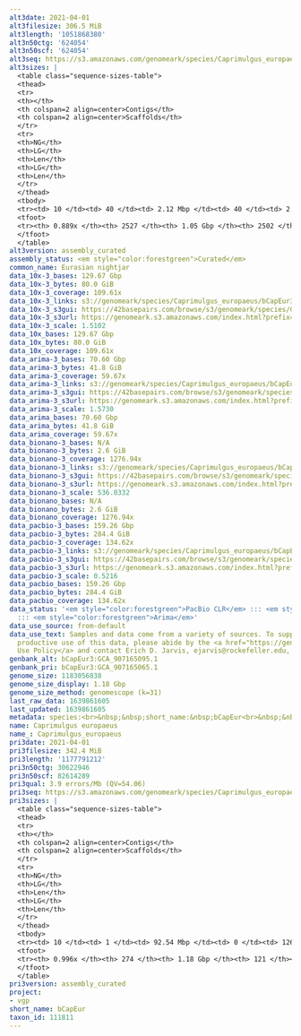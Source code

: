 ```yaml
---
alt3date: 2021-04-01
alt3filesize: 306.5 MiB
alt3length: '1051868380'
alt3n50ctg: '624054'
alt3n50scf: '624054'
alt3seq: https://s3.amazonaws.com/genomeark/species/Caprimulgus_europaeus/bCapEur3/assembly_curated/bCapEur3.alt.cur.20210401.fasta.gz
alt3sizes: |
  <table class="sequence-sizes-table">
  <thead>
  <tr>
  <th></th>
  <th colspan=2 align=center>Contigs</th>
  <th colspan=2 align=center>Scaffolds</th>
  </tr>
  <tr>
  <th>NG</th>
  <th>LG</th>
  <th>Len</th>
  <th>LG</th>
  <th>Len</th>
  </tr>
  </thead>
  <tbody>
  <tr><td> 10 </td><td> 40 </td><td> 2.12 Mbp </td><td> 40 </td><td> 2.12 Mbp </td></tr><tr><td> 20 </td><td> 107 </td><td> 1.50 Mbp </td><td> 107 </td><td> 1.50 Mbp </td></tr><tr><td> 30 </td><td> 199 </td><td> 1.15 Mbp </td><td> 199 </td><td> 1.15 Mbp </td></tr><tr><td> 40 </td><td> 317 </td><td> 0.87 Mbp </td><td> 317 </td><td> 0.87 Mbp </td></tr><tr style="background-color:#cccccc;"><td> 50 </td><td> 478 </td><td> 0.62 Mbp </td><td> 478 </td><td> 0.62 Mbp </td></tr><tr><td> 60 </td><td> 698 </td><td> 466.72 Kbp </td><td> 698 </td><td> 466.72 Kbp </td></tr><tr><td> 70 </td><td> 999 </td><td> 324.98 Kbp </td><td> 999 </td><td> 324.98 Kbp </td></tr><tr><td> 80 </td><td> 1464 </td><td> 196.22 Kbp </td><td> 1464 </td><td> 196.22 Kbp </td></tr><tr><td> 90 </td><td> 0 </td><td>  </td><td> 0 </td><td>  </td></tr><tr><td> 100 </td><td> 0 </td><td>  </td><td> 0 </td><td>  </td></tr></tbody>
  <tfoot>
  <tr><th> 0.889x </th><th> 2527 </th><th> 1.05 Gbp </th><th> 2502 </th><th> 1.05 Gbp </th></tr>
  </tfoot>
  </table>
alt3version: assembly_curated
assembly_status: <em style="color:forestgreen">Curated</em>
common_name: Eurasian nightjar
data_10x-3_bases: 129.67 Gbp
data_10x-3_bytes: 80.0 GiB
data_10x-3_coverage: 109.61x
data_10x-3_links: s3://genomeark/species/Caprimulgus_europaeus/bCapEur3/genomic_data/10x/<br>
data_10x-3_s3gui: https://42basepairs.com/browse/s3/genomeark/species/Caprimulgus_europaeus/bCapEur3/genomic_data/10x/
data_10x-3_s3url: https://genomeark.s3.amazonaws.com/index.html?prefix=species/Caprimulgus_europaeus/bCapEur3/genomic_data/10x/
data_10x-3_scale: 1.5102
data_10x_bases: 129.67 Gbp
data_10x_bytes: 80.0 GiB
data_10x_coverage: 109.61x
data_arima-3_bases: 70.60 Gbp
data_arima-3_bytes: 41.8 GiB
data_arima-3_coverage: 59.67x
data_arima-3_links: s3://genomeark/species/Caprimulgus_europaeus/bCapEur3/genomic_data/arima/<br>
data_arima-3_s3gui: https://42basepairs.com/browse/s3/genomeark/species/Caprimulgus_europaeus/bCapEur3/genomic_data/arima/
data_arima-3_s3url: https://genomeark.s3.amazonaws.com/index.html?prefix=species/Caprimulgus_europaeus/bCapEur3/genomic_data/arima/
data_arima-3_scale: 1.5730
data_arima_bases: 70.60 Gbp
data_arima_bytes: 41.8 GiB
data_arima_coverage: 59.67x
data_bionano-3_bases: N/A
data_bionano-3_bytes: 2.6 GiB
data_bionano-3_coverage: 1276.94x
data_bionano-3_links: s3://genomeark/species/Caprimulgus_europaeus/bCapEur3/genomic_data/bionano/<br>
data_bionano-3_s3gui: https://42basepairs.com/browse/s3/genomeark/species/Caprimulgus_europaeus/bCapEur3/genomic_data/bionano/
data_bionano-3_s3url: https://genomeark.s3.amazonaws.com/index.html?prefix=species/Caprimulgus_europaeus/bCapEur3/genomic_data/bionano/
data_bionano-3_scale: 536.0332
data_bionano_bases: N/A
data_bionano_bytes: 2.6 GiB
data_bionano_coverage: 1276.94x
data_pacbio-3_bases: 159.26 Gbp
data_pacbio-3_bytes: 284.4 GiB
data_pacbio-3_coverage: 134.62x
data_pacbio-3_links: s3://genomeark/species/Caprimulgus_europaeus/bCapEur3/genomic_data/pacbio/<br>
data_pacbio-3_s3gui: https://42basepairs.com/browse/s3/genomeark/species/Caprimulgus_europaeus/bCapEur3/genomic_data/pacbio/
data_pacbio-3_s3url: https://genomeark.s3.amazonaws.com/index.html?prefix=species/Caprimulgus_europaeus/bCapEur3/genomic_data/pacbio/
data_pacbio-3_scale: 0.5216
data_pacbio_bases: 159.26 Gbp
data_pacbio_bytes: 284.4 GiB
data_pacbio_coverage: 134.62x
data_status: '<em style="color:forestgreen">PacBio CLR</em> ::: <em style="color:forestgreen">10x</em>
  ::: <em style="color:forestgreen">Arima</em>'
data_use_source: from-default
data_use_text: Samples and data come from a variety of sources. To support fair and
  productive use of this data, please abide by the <a href="https://genome10k.soe.ucsc.edu/data-use-policies/">Data
  Use Policy</a> and contact Erich D. Jarvis, ejarvis@rockefeller.edu, with any questions.
genbank_alt: bCapEur3:GCA_907165095.1
genbank_pri: bCapEur3:GCA_907165065.1
genome_size: 1183056838
genome_size_display: 1.18 Gbp
genome_size_method: genomescope (k=31)
last_raw_data: 1639861605
last_updated: 1639861605
metadata: species:<br>&nbsp;&nbsp;short_name:&nbsp;bCapEur<br>&nbsp;&nbsp;name:&nbsp;Caprimulgus&nbsp;europaeus<br>&nbsp;&nbsp;taxon_id:&nbsp;111811<br>&nbsp;&nbsp;common_name:&nbsp;Eurasian&nbsp;nightjar<br>&nbsp;&nbsp;order:<br>&nbsp;&nbsp;&nbsp;&nbsp;name:&nbsp;Caprimulgiformes<br>&nbsp;&nbsp;family:<br>&nbsp;&nbsp;&nbsp;&nbsp;name:&nbsp;Caprimulgidae<br>&nbsp;&nbsp;individuals:<br>&nbsp;&nbsp;&nbsp;&nbsp;-&nbsp;short_name:&nbsp;bCapEur3<br>&nbsp;&nbsp;&nbsp;&nbsp;&nbsp;&nbsp;biosample_id:&nbsp;SAMEA7524393<br>&nbsp;&nbsp;&nbsp;&nbsp;&nbsp;&nbsp;sex:&nbsp;female<br>&nbsp;&nbsp;genome_size:&nbsp;1183056838<br>&nbsp;&nbsp;genome_size_method:&nbsp;genomescope&nbsp;(k=31)<br>&nbsp;&nbsp;project:&nbsp;[&nbsp;vgp&nbsp;]<br>
name: Caprimulgus europaeus
name_: Caprimulgus_europaeus
pri3date: 2021-04-01
pri3filesize: 342.4 MiB
pri3length: '1177791212'
pri3n50ctg: 30622946
pri3n50scf: 82614289
pri3qual: 3.9 errors/Mb (QV=54.06)
pri3seq: https://s3.amazonaws.com/genomeark/species/Caprimulgus_europaeus/bCapEur3/assembly_curated/bCapEur3.pri.cur.20210401.fasta.gz
pri3sizes: |
  <table class="sequence-sizes-table">
  <thead>
  <tr>
  <th></th>
  <th colspan=2 align=center>Contigs</th>
  <th colspan=2 align=center>Scaffolds</th>
  </tr>
  <tr>
  <th>NG</th>
  <th>LG</th>
  <th>Len</th>
  <th>LG</th>
  <th>Len</th>
  </tr>
  </thead>
  <tbody>
  <tr><td> 10 </td><td> 1 </td><td> 92.54 Mbp </td><td> 0 </td><td> 126.32 Mbp </td></tr><tr><td> 20 </td><td> 2 </td><td> 64.62 Mbp </td><td> 1 </td><td> 125.37 Mbp </td></tr><tr><td> 30 </td><td> 4 </td><td> 58.89 Mbp </td><td> 3 </td><td> 83.32 Mbp </td></tr><tr><td> 40 </td><td> 7 </td><td> 43.91 Mbp </td><td> 4 </td><td> 82.63 Mbp </td></tr><tr style="background-color:#cccccc;"><td> 50 </td><td> 10 </td><td style="background-color:#88ff88;"> 30.62 Mbp </td><td> 5 </td><td style="background-color:#88ff88;"> 82.61 Mbp </td></tr><tr><td> 60 </td><td> 14 </td><td> 25.73 Mbp </td><td> 7 </td><td> 60.47 Mbp </td></tr><tr><td> 70 </td><td> 19 </td><td> 17.93 Mbp </td><td> 10 </td><td> 43.00 Mbp </td></tr><tr><td> 80 </td><td> 28 </td><td> 10.47 Mbp </td><td> 13 </td><td> 22.81 Mbp </td></tr><tr><td> 90 </td><td> 46 </td><td> 4.18 Mbp </td><td> 19 </td><td> 15.70 Mbp </td></tr><tr><td> 100 </td><td> 0 </td><td>  </td><td> 0 </td><td>  </td></tr></tbody>
  <tfoot>
  <tr><th> 0.996x </th><th> 274 </th><th> 1.18 Gbp </th><th> 121 </th><th> 1.18 Gbp </th></tr>
  </tfoot>
  </table>
pri3version: assembly_curated
project:
- vgp
short_name: bCapEur
taxon_id: 111811
---
```

